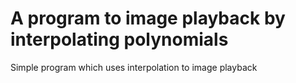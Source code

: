 # A program to image playback by interpolating polynomials
Simple program which uses interpolation to image playback
